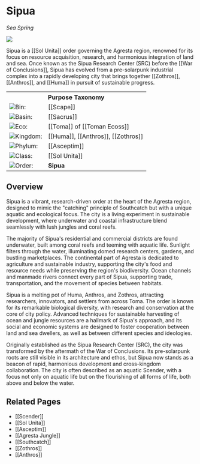 <!-- wiki-header-section:start -->
# Sipua
_Sea Spring_

<img src="wiki_images/Sipua.png"><i></i></img>

Sipua is a [[Sol Unita]] order governing the Agresta region, renowned for its focus on resource acquisition, research, and harmonious integration of land and sea. Once known as the Sipua Research Center (SRC) before the [[War of Conclusions]], Sipua has evolved from a pre-solarpunk industrial complex into a rapidly developing city that brings together [[Zothros]], [[Anthros]], and [[Huma]] in pursuit of sustainable progress.

<!-- wiki-header-section:end -->

<!-- taxonomy-table-section:start -->
<div class="taxonomy-table">
  <table>
    <tr>
      <th colspan="3">Purpose Taxonomy</th>
    </tr>
    <tr>
      <td class="taxon-label"><img src="svg/bin.svg" class="taxon-icon">Bin:</td>
      <td class="taxon-content" colspan="2">[[Scape]]</td>
    </tr>
    <tr>
      <td class="taxon-label"><img src="svg/basin.svg" class="taxon-icon">Basin:</td>
      <td class="taxon-content" colspan="2">[[Sacrus]]</td>
    </tr>
    <tr>
      <td class="taxon-label"><img src="svg/eco.svg" class="taxon-icon">Eco:</td>
      <td class="taxon-content" colspan="2">[[Toma]] of [[Toman Ecoss]]</td>
    </tr>
    <tr>
      <td class="taxon-label"><img src="svg/kingdom.svg" class="taxon-icon">Kingdom:</td>
      <td class="taxon-content" colspan="2">[[Huma]], [[Anthros]], [[Zothros]]</td>
    </tr>
    <tr>
      <td class="taxon-label"><img src="svg/phylum.svg" class="taxon-icon">Phylum:</td>
      <td class="taxon-content" colspan="2">[[Asceptim]]</td>
    </tr>
    <tr>
      <td class="taxon-label"><img src="svg/class.svg" class="taxon-icon">Class:</td>
      <td class="taxon-content" colspan="2">[[Sol Unita]]</td>
    </tr>
    <tr>
      <td class="taxon-label"><img src="svg/order.svg" class="taxon-icon">Order:</td>
      <td class="taxon-content" colspan="2"><strong>Sipua</strong></td>
    </tr>
  </table>
</div>
<!-- taxonomy-table-section:end -->

## Overview

Sipua is a vibrant, research-driven order at the heart of the Agresta region, designed to mimic the "catching" principle of Southcatch but with a unique aquatic and ecological focus. The city is a living experiment in sustainable development, where underwater and coastal infrastructure blend seamlessly with lush jungles and coral reefs.

The majority of Sipua's residential and commercial districts are found underwater, built among coral reefs and teeming with aquatic life. Sunlight filters through the water, illuminating domed research centers, gardens, and bustling marketplaces. The continental part of Agresta is dedicated to agriculture and sustainable industry, supporting the city's food and resource needs while preserving the region's biodiversity. Ocean channels and manmade rivers connect every part of Sipua, supporting trade, transportation, and the movement of species between habitats.

Sipua is a melting pot of Huma, Anthros, and Zothros, attracting researchers, innovators, and settlers from across Toma. The order is known for its remarkable biological diversity, with research and conservation at the core of city policy. Advanced techniques for sustainable harvesting of ocean and jungle resources are a hallmark of Sipua's approach, and its social and economic systems are designed to foster cooperation between land and sea dwellers, as well as between different species and ideologies.

Originally established as the Sipua Research Center (SRC), the city was transformed by the aftermath of the War of Conclusions. Its pre-solarpunk roots are still visible in its architecture and ethos, but Sipua now stands as a beacon of rapid, harmonious development and cross-kingdom collaboration. The city is often described as an aquatic Scender, with a focus not only on aquatic life but on the flourishing of all forms of life, both above and below the water.

## Related Pages

- [[Scender]]
- [[Sol Unita]]
- [[Asceptim]]
- [[Agresta Jungle]]
- [[Southcatch]]
- [[Zothros]]
- [[Anthros]]
